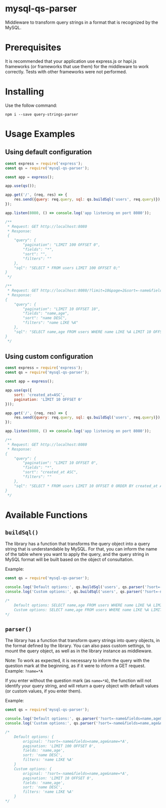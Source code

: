 # mysql-qs-parser

Middleware to transform query strings in a format that is recognized by the MySQL.

# Prerequisites

It is recommended that your application use express.js or hapi.js frameworks (or frameworks that use them) for the
middleware to work correctly. Tests with other frameworks were not performed.

# Installing

Use the follow command:

`npm i --save query-strings-parser`

# Usage Examples

## Using default configuration

```js
const express = require('express');
const qs = require('mysql-qs-parser');

const app = express();

app.use(qs());

app.get('/', (req, res) => {
    res.send({query: req.query, sql: qs.buildSql('users', req.query)});
});

app.listen(8080, () => console.log('app listening on port 8080'));

/**
 * Request: GET http://localhost:8080
 * Response:
 {
    "query": {
        "pagination": "LIMIT 100 OFFSET 0",
        "fields": "*",
        "sort": "",
        "filters": ""
    },
    "sql": "SELECT * FROM users LIMIT 100 OFFSET 0;"
}
 */

/**
 * Request: GET http://localhost:8080/?limit=10&page=2&sort=-name&fields=name,age&name=*A
 * Response:
{
    "query": {
        "pagination": "LIMIT 10 OFFSET 10",
        "fields": "name,age",
        "sort": "name DESC",
        "filters": "name LIKE %A"
    },
    "sql": "SELECT name,age FROM users WHERE name LIKE %A LIMIT 10 OFFSET 10 ORDER BY name DESC;"
}
 */

```

## Using custom configuration

```js
const express = require('express');
const qs = require('mysql-qs-parser');

const app = express();

app.use(qs({
    sort: 'created_at=ASC',
    pagination: 'LIMIT 10 OFFSET 0'
}));

app.get('/', (req, res) => {
    res.send({query: req.query, sql: qs.buildSql('users', req.query)});
});

app.listen(8080, () => console.log('app listening on port 8080'));

/**
 * Request: GET http://localhost:8080
 * Response:
{
    "query": {
        "pagination": "LIMIT 10 OFFSET 0",
        "fields": "*",
        "sort": "created_at ASC",
        "filters": ""
    },
    "sql": "SELECT * FROM users LIMIT 10 OFFSET 0 ORDER BY created_at ASC;"
}
 */

```

# Available Functions

## `buildSql()`

The library has a function that transforms the query object into a query string that is understandable by MySQL. For 
that, you can inform the name of the table where you want to apply the query, and the query string in MySQL format will
be built based on the object of consultation.

Example: 

```js
const qs = require('mysql-qs-parser');

console.log('Default options:', qs.buildSql('users', qs.parser('?sort=-name&fields=name,age&name=*A')))
console.log('Custom options:', qs.buildSql('users', qs.parser('?sort=-name&fields=name,age&name=*A', { pagination: 'LIMIT 10 OFFSET 0'})))

/*
    Default options: SELECT name,age FROM users WHERE name LIKE %A LIMIT 100 OFFSET 0 ORDER BY name DESC;
    Custom options: SELECT name,age FROM users WHERE name LIKE %A LIMIT 10 OFFSET 0 ORDER BY name DESC;
*/
```


## `parser()`

The library has a function that transform query strings into query objects, in the format defined by the library. You can
also pass custom settings, to mount the query object, as well as in the library instance as middleware.

Note: To work as expected, it is necessary to inform the query with the question mark at the beginning, as if it were to
inform a GET request. Example: `?name=*A`

If you enter without the question mark (as `name=*A`), the function will not identify your query string, and will return
a query object with default values (or custom values, if you enter them).

Example:

```js
const qs = require('mysql-qs-parser');

console.log('Default options:', qs.parser('?sort=-name&fields=name,age&name=*A'))
console.log('Custom options:', qs.parser('?sort=-name&fields=name,age&name=*A', { pagination: 'LIMIT 10 OFFSET 0'}))

/*
    Default options: {
        original: '?sort=-name&fields=name,age&name=*A',
        pagination: 'LIMIT 100 OFFSET 0',
        fields: 'name,age',
        sort: 'name DESC',
        filters: 'name LIKE %A'
    }
    Custom options: {
        original: '?sort=-name&fields=name,age&name=*A',
        pagination: 'LIMIT 10 OFFSET 0',
        fields: 'name,age',
        sort: 'name DESC',
        filters: 'name LIKE %A'
    }
*/

```

